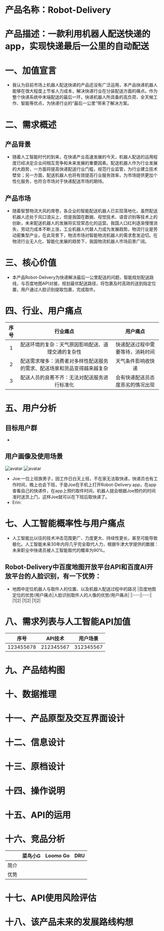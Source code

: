 # 产品名称：Robot-Delivery
# 产品描述：一款利用机器人配送快递的app，实现快递最后一公里的自动配送     
# 一、加值宣言
* 我认为目前市场上机器人配送快递的产品还没有广泛运用，本产品快递机器人能够在很大程度上节省人力成本，解决快递行业在分装配送方面的痛点。作为整个快递系统中末端配送的最后一环，快递机器人所具备的高负荷、全天候工作、智能等优点，为快递行业的“最后一公里”带来了解决方案。
# 二、需求概述
## 产品背景
- 随着人工智能时代的到来，在快递产业高速发展的今天，机器人配送的运用程度已经决定企业间相互竞争和未来发展的重要因素。配送机器人作为行业发展的大趋势，一方面将提高快递配送行业门槛，规范行业监管，为行业建立技术壁垒；另一方面，配送机器人也将有效提高行业服务效率，为市场提供更加个性化服务，也符合市场对于快递配送市场的期待。
## 产品市场
- 随着智慧物流大风的席卷，各企业的智能配送机器人已实现落地化，虽然配送机器人还处于风口浪尖上，但是我国在数据、视觉技术、语音识别等技术上的创新，未来配送机器人的发展将实现常态化的运营。我国人口红利逐渐慢慢消失，劳动力成本不断上涨，工业机器人代替人力成为发展趋势。物流行业是劳动密集型产业，在此背景下，物流市场对智能物流机器人的需求愈发迫切。在物流行业无人化、智能化发展的趋势下，我国物流机器人市场前景广阔。
# 三、核心价值
- 本产品Robot-Delivery为快递解决最后一公里配送的问题，智能规划配送路线，与百度地图API对接，规划最优配送路径，将包裹及时高效的送到指定位置，用户通过人脸识别提取包裹，完成取件。
# 四、行业、用户痛点 
|序号|行业痛点|用户痛点|
|:---:|:---:|:---:|
|1|配送环境的复杂：天气原因影响配送、道理交通的复杂性|快递配送过程中需要等待，消耗时间|
|2|配送需求增多：消费者对多样性配送服务的需求、配送场景和货品变得越来越复杂|天气条件影响收快递|
|3|配送人员的良莠不齐：无法对配送服务进行标准化|会有快递配送员态度恶劣的情况出现|
# 五、用户分析
## 目标用户群
- 
## 用户画像及使用场景
![avatar](https://gitee.com/Kevin-Kevin/image/raw/master/Robot%20Delivery/Robot-Delivery%E7%94%A8%E6%88%B7%E7%94%BB%E5%83%8F1.png)
![avatar](https://gitee.com/Kevin-Kevin/image/raw/master/Robot%20Delivery/Robot-Delivery%E7%94%A8%E6%88%B7%E7%94%BB%E5%83%8F1.png)
- Joe:一位上班族男子，因工作日白天上班，不在家无法取快递，快递员也有工作时间，晚上也会下班，于是Joe在手机上打开Robot-Delivery app，在app查看自己的快递件，在app上预约取件时间，机器人就会根据Joe预约的时间准时送货上门，这样Joe就可以在下班后取快递了。
- Erin:
# 七、人工智能概率性与用户痛点
- 人工智能比以往的技术冲击范围更广、力度更大、持续性更长，甚至可能导致极化。人工智能未来30年内将几乎完全取代人力，根据牛津大学提供的数据：未来职业中快递员被人工智能取代的概率为90%。
## Robot-Delivery中百度地图开放平台API和百度AI开放平台的人脸识别，有一下优势：
- 地图中定位机器人与取件人的位置、以及机器人配送过程中的路况
|百度地图定位的优势/用户痛点|人脸识别取件人的人像的优势/用户痛点|
|:---:|:---:|
|1|2|
|1|2|
|1|2|
# 八、需求列表与人工智能API加值
|序号| API技术|用户场景|
|:---:|:---:|:---:|
|123455678|212345567|312345567|

# 九、产品结构图
# 十、数据推理
# 十一、产品原型及交互界面设计
# 十二、信息设计
# 十三、原档设计
# 十四、操作说明
# 十五、API的运用
# 十六、竞品分析
||菜鸟小G|Loomo Go|DRU|
|:---:|:---:|:---:|:---:|
|简介||||
|优势||||
# 十七、API使用风险评估
# 十八、该产品未来的发展路线构想
